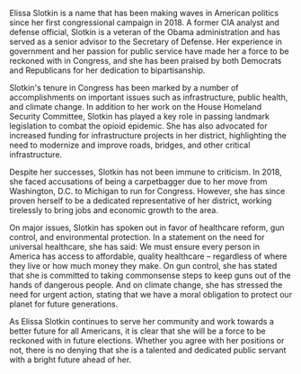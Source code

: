 Elissa Slotkin is a name that has been making waves in American politics since her first congressional campaign in 2018. A former CIA analyst and defense official, Slotkin is a veteran of the Obama administration and has served as a senior advisor to the Secretary of Defense. Her experience in government and her passion for public service have made her a force to be reckoned with in Congress, and she has been praised by both Democrats and Republicans for her dedication to bipartisanship.

Slotkin's tenure in Congress has been marked by a number of accomplishments on important issues such as infrastructure, public health, and climate change. In addition to her work on the House Homeland Security Committee, Slotkin has played a key role in passing landmark legislation to combat the opioid epidemic. She has also advocated for increased funding for infrastructure projects in her district, highlighting the need to modernize and improve roads, bridges, and other critical infrastructure.

Despite her successes, Slotkin has not been immune to criticism. In 2018, she faced accusations of being a carpetbagger due to her move from Washington, D.C. to Michigan to run for Congress. However, she has since proven herself to be a dedicated representative of her district, working tirelessly to bring jobs and economic growth to the area.

On major issues, Slotkin has spoken out in favor of healthcare reform, gun control, and environmental protection. In a statement on the need for universal healthcare, she has said: We must ensure every person in America has access to affordable, quality healthcare – regardless of where they live or how much money they make. On gun control, she has stated that she is committed to taking commonsense steps to keep guns out of the hands of dangerous people. And on climate change, she has stressed the need for urgent action, stating that we have a moral obligation to protect our planet for future generations.

As Elissa Slotkin continues to serve her community and work towards a better future for all Americans, it is clear that she will be a force to be reckoned with in future elections. Whether you agree with her positions or not, there is no denying that she is a talented and dedicated public servant with a bright future ahead of her.
